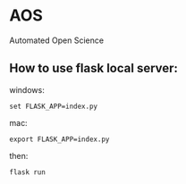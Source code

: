 # AOS
Automated Open Science

## How to use flask local server:

windows:
```
set FLASK_APP=index.py
```
mac:
```
export FLASK_APP=index.py
```

then:
```
flask run
```